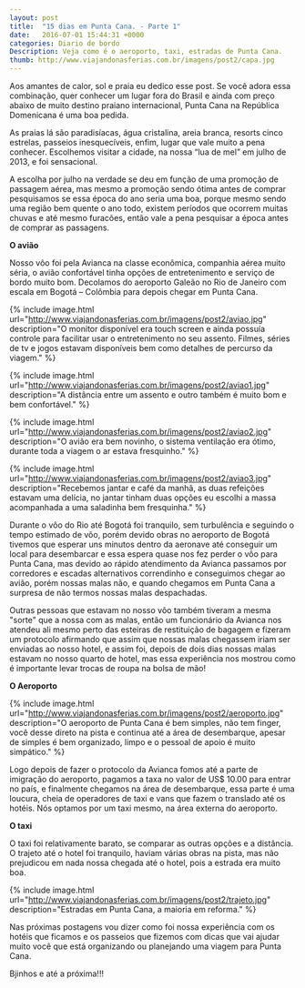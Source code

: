 ```yaml
---
layout: post
title:  "15 dias em Punta Cana. - Parte 1"
date:   2016-07-01 15:44:31 +0000
categories: Diario de bordo
Description: Veja como é o aeroporto, taxi, estradas de Punta Cana.
thumb: http://www.viajandonasferias.com.br/imagens/post2/capa.jpg
---
```




Aos amantes de calor, sol e praia eu dedico esse post. Se você adora essa combinação, quer conhecer um lugar fora do Brasil e ainda com preço abaixo de muito destino praiano internacional, Punta Cana na República Domenicana é uma boa pedida.

As praias lá são paradisíacas, água cristalina, areia branca, resorts cinco estrelas, passeios inesquecíveis, enfim, lugar que vale muito a pena conhecer. Escolhemos visitar a cidade, na nossa “lua de mel” em julho de 2013, e foi sensacional. 

A escolha por julho na verdade se deu em função de uma promoção de passagem aérea, mas mesmo a promoção sendo ótima antes de comprar pesquisamos se essa época do ano seria uma boa, porque mesmo sendo uma região bem quente o ano todo, existem períodos que ocorrem muitas chuvas e até mesmo furacões, então vale a pena pesquisar a época antes de comprar as passagens.

**O avião**

Nosso vôo foi pela Avianca na classe econômica, companhia aérea muito séria, o avião confortável tinha opções de entretenimento e serviço de bordo muito bom. Decolamos do aeroporto Galeão no Rio de Janeiro com escala em Bogotá – Colômbia para depois chegar em Punta Cana.

{% include image.html url="http://www.viajandonasferias.com.br/imagens/post2/aviao.jpg" description="O monitor disponível era touch screen e ainda possuía controle para facilitar usar o entretenimento no seu assento. Filmes, séries de tv e jogos estavam disponíveis bem como detalhes de percurso da viagem." %}

{% include image.html url="http://www.viajandonasferias.com.br/imagens/post2/aviao1.jpg" description="A distância entre um assento e outro também é muito bom e bem confortável." %}

{% include image.html url="http://www.viajandonasferias.com.br/imagens/post2/aviao2.jpg" description="O avião era bem novinho, o sistema ventilação era ótimo, durante toda a viagem o ar estava fresquinho." %}

{% include image.html url="http://www.viajandonasferias.com.br/imagens/post2/aviao3.jpg" description="Recebemos jantar e café da manhã, as duas refeições estavam uma delícia, no jantar tinham duas opções eu escolhi a massa acompanhada a uma saladinha bem fresquinha." %}

Durante o vôo do Rio até Bogotá foi tranquilo, sem turbulência e seguindo o tempo estimado de vôo, porém devido obras no aeroporto de Bogotá tivemos que esperar uns minutos dentro da aeronave até conseguir um local para desembarcar e essa espera quase nos fez perder o vôo para Punta Cana, mas devido ao rápido atendimento da Avianca passamos por corredores e escadas alternativos correndinho e conseguimos chegar ao avião, porém nossas malas não, e quando chegamos em Punta Cana a surpresa de não termos nossas malas despachadas.

Outras pessoas que estavam no nosso vôo também tiveram a mesma "sorte" que a nossa com as malas, então um funcionário da Avianca nos atendeu ali mesmo perto das esteiras de restituição de bagagem e fizeram um protocolo afirmando que assim que nossas malas chegassem iriam ser enviadas ao nosso hotel, e assim foi, depois de dois dias nossas malas estavam no nosso quarto de hotel, mas essa experiência nos mostrou como é importante levar trocas de roupa na bolsa de mão!

**O Aeroporto**

{% include image.html url="http://www.viajandonasferias.com.br/imagens/post2/aeroporto.jpg" description="O aeroporto de Punta Cana é bem simples, não tem finger, você desse direto na pista e continua até a área de desembarque, apesar de simples é bem organizado, limpo e o pessoal de apoio é muito simpático." %}

Logo depois de fazer o protocolo da Avianca fomos até a parte de imigração do aeroporto, pagamos a taxa no valor de US$ 10.00 para entrar no país, e finalmente chegamos na área de desembarque, essa parte é uma loucura, cheia de operadores de taxi e vans que fazem o translado até os hotéis. Nós optamos por um taxi mesmo, na área externa do aeroporto.

**O taxi**

O taxi foi relativamente barato, se comparar as outras opções e a distância. O trajeto até o hotel foi tranquilo, haviam várias obras na pista, mas não prejudicou em nada nossa chegada até o hotel, pois a estrada era muito boa. 

{% include image.html url="http://www.viajandonasferias.com.br/imagens/post2/trajeto.jpg" description="Estradas em Punta Cana, a maioria em reforma." %}

Nas próximas postagens vou dizer como foi nossa experiência com os hotéis que ficamos e os passeios que fizemos com dicas que vai ajudar muito você que está organizando ou planejando uma viagem para Punta Cana.

Bjinhos e até a próxima!!!
